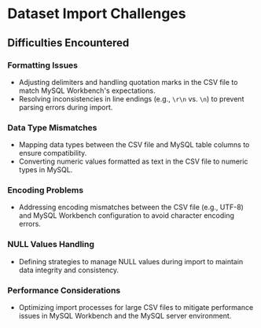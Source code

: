 # Dataset Import Challenges

## Difficulties Encountered

### Formatting Issues
- Adjusting delimiters and handling quotation marks in the CSV file to match MySQL Workbench's expectations.
- Resolving inconsistencies in line endings (e.g., `\r\n` vs. `\n`) to prevent parsing errors during import.

### Data Type Mismatches
- Mapping data types between the CSV file and MySQL table columns to ensure compatibility.
- Converting numeric values formatted as text in the CSV file to numeric types in MySQL.

### Encoding Problems
- Addressing encoding mismatches between the CSV file (e.g., UTF-8) and MySQL Workbench configuration to avoid character encoding errors.

### NULL Values Handling
- Defining strategies to manage NULL values during import to maintain data integrity and consistency.

### Performance Considerations
- Optimizing import processes for large CSV files to mitigate performance issues in MySQL Workbench and the MySQL server environment.
